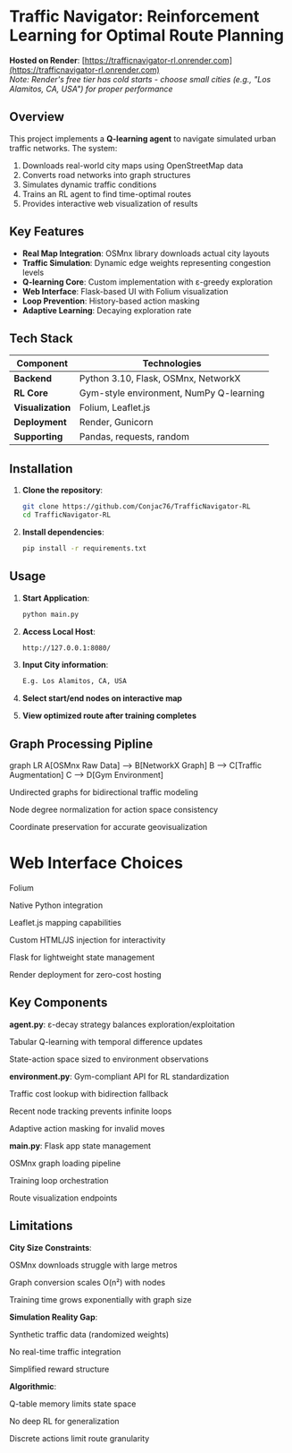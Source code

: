 # Traffic Navigator: Reinforcement Learning for Optimal Route Planning

**Hosted on Render**: [https://trafficnavigator-rl.onrender.com](https://trafficnavigator-rl.onrender.com)  
*Note: Render's free tier has cold starts - choose small cities (e.g., "Los Alamitos, CA, USA") for proper performance*

## Overview
This project implements a **Q-learning agent** to navigate simulated urban traffic networks. The system:
1. Downloads real-world city maps using OpenStreetMap data
2. Converts road networks into graph structures
3. Simulates dynamic traffic conditions
4. Trains an RL agent to find time-optimal routes
5. Provides interactive web visualization of results


## Key Features
- **Real Map Integration**: OSMnx library downloads actual city layouts
- **Traffic Simulation**: Dynamic edge weights representing congestion levels
- **Q-learning Core**: Custom implementation with ε-greedy exploration
- **Web Interface**: Flask-based UI with Folium visualization
- **Loop Prevention**: History-based action masking
- **Adaptive Learning**: Decaying exploration rate

## Tech Stack
| Component | Technologies |
|-----------|--------------|
| **Backend** | Python 3.10, Flask, OSMnx, NetworkX |
| **RL Core** | Gym-style environment, NumPy Q-learning |
| **Visualization** | Folium, Leaflet.js |
| **Deployment** | Render, Gunicorn |
| **Supporting** | Pandas, requests, random |


## Installation

1. **Clone the repository**:
   ```bash
   git clone https://github.com/Conjac76/TrafficNavigator-RL
   cd TrafficNavigator-RL
2. **Install dependencies**:
    ```bash
    pip install -r requirements.txt

## Usage 
1. **Start Application**:
    ```bash
    python main.py
2. **Access Local Host**:
    ```bash
    http://127.0.0.1:8080/
3. **Input City information**:
    ```bash
    E.g. Los Alamitos, CA, USA

4. **Select start/end nodes on interactive map**

5. **View optimized route after training completes**


## Graph Processing Pipline

graph LR
    A[OSMnx Raw Data] --> B[NetworkX Graph]
    B --> C[Traffic Augmentation]
    C --> D[Gym Environment]

Undirected graphs for bidirectional traffic modeling

Node degree normalization for action space consistency

Coordinate preservation for accurate geovisualization

# Web Interface Choices

Folium

Native Python integration

Leaflet.js mapping capabilities

Custom HTML/JS injection for interactivity

Flask for lightweight state management

Render deployment for zero-cost hosting

## Key Components
**agent.py**:
ε-decay strategy balances exploration/exploitation

Tabular Q-learning with temporal difference updates

State-action space sized to environment observations

**environment.py**:
Gym-compliant API for RL standardization

Traffic cost lookup with bidirection fallback

Recent node tracking prevents infinite loops

Adaptive action masking for invalid moves

**main.py**:
Flask app state management

OSMnx graph loading pipeline

Training loop orchestration

Route visualization endpoints


## Limitations
**City Size Constraints**:

OSMnx downloads struggle with large metros

Graph conversion scales O(n²) with nodes

Training time grows exponentially with graph size

**Simulation Reality Gap**:

Synthetic traffic data (randomized weights)

No real-time traffic integration

Simplified reward structure

**Algorithmic**:

Q-table memory limits state space

No deep RL for generalization

Discrete actions limit route granularity
